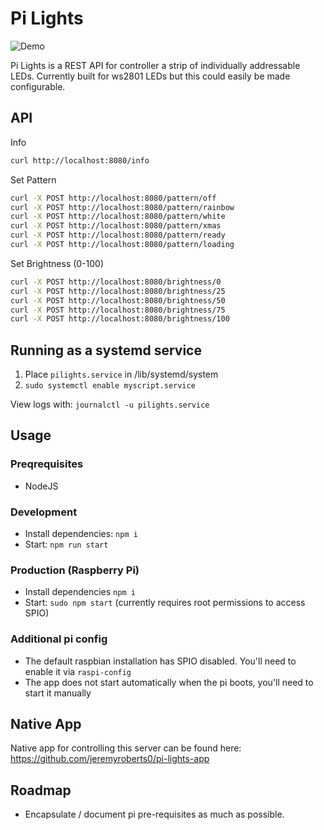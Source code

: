 

# Pi Lights
![Demo](/demo.gif)


Pi Lights is a REST API for controller a strip of individually addressable LEDs.  Currently built for ws2801 LEDs but this could easily be made configurable.


## API

Info

```sh
curl http://localhost:8080/info
```

Set Pattern

```sh
curl -X POST http://localhost:8080/pattern/off
curl -X POST http://localhost:8080/pattern/rainbow
curl -X POST http://localhost:8080/pattern/white
curl -X POST http://localhost:8080/pattern/xmas
curl -X POST http://localhost:8080/pattern/ready
curl -X POST http://localhost:8080/pattern/loading
```

Set Brightness (0-100)

```sh
curl -X POST http://localhost:8080/brightness/0
curl -X POST http://localhost:8080/brightness/25
curl -X POST http://localhost:8080/brightness/50
curl -X POST http://localhost:8080/brightness/75
curl -X POST http://localhost:8080/brightness/100
```

## Running as a systemd service

1. Place `pilights.service` in /lib/systemd/system
2. `sudo systemctl enable myscript.service`

View logs with: `journalctl -u pilights.service`

## Usage

### Preqrequisites
- NodeJS

### Development
- Install dependencies: `npm i`
- Start: `npm run start`

### Production (Raspberry Pi)
- Install dependencies `npm i `
- Start: `sudo npm start` (currently requires root permissions to access SPIO)

### Additional pi config
- The default raspbian installation has SPIO disabled.  You'll need to enable it via `raspi-config`
- The app does not start automatically when the pi boots, you'll need to start it manually

## Native App
Native app for controlling this server can be found here:
https://github.com/jeremyroberts0/pi-lights-app

## Roadmap
- Encapsulate / document pi pre-requisites as much as possible.
